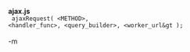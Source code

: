 <strong>ajax.js</strong><br />
<code>
ajaxRequest( &lt;METHOD&gt;, &lt;handler_func&gt;, &lt;query_builder&gt;, &lt;worker_url&gt );
</code><br/>
-m